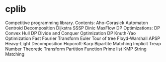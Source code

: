 # cplib

Competitive programming library.
Contents:
Aho-Corasick Automaton
Centroid Decomposition
Dijkstra SSSP
Dinic MaxFlow
DP Optimizations:
  DP Convex Hull
  DP Divide and Conquer Optimization
  DP Knuth-Yao Optimization
Fast Fourier Transform
Euler Tour of tree
Floyd-Warshall APSP
Heavy-Light Decomposition
Hopcroft-Karp Bipartite Matching
Implicit Treap
Number Theoretic Transform
Partition Function
Prime list
KMP String Matching
